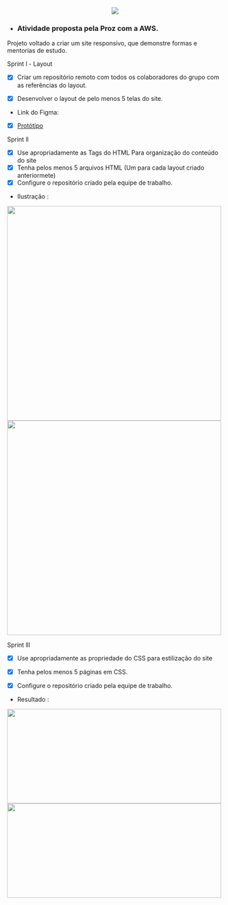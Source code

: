 <h1 align="center">
  <img  src="https://github.com/geovannemoreira/Projeto_educacao_de_qualidade/assets/88461178/5fd3c7f5-dc36-4ad2-bb06-453e41422437">
</h1>


- ### Atividade proposta pela Proz com a AWS.

Projeto voltado a criar um site responsivo, que demonstre formas e mentorias de estudo.

 Sprint l - Layout 

- [x] Criar um repositório remoto com todos os colaboradores
do grupo com as referências do layout.
- [x] Desenvolver o layout de pelo menos 5 telas do site.

  
- Link do Figma:
- [x] [Protótipo](https://www.figma.com/file/E2NIei5bsIaX9KrYFrC2iO/Educa%C3%A7%C3%A3oQualidade?type=design&node-id=0-1&mode=design&t=BtZD7wgZiQ6iZv7D-0)


 Sprint ll 


- [x] Use apropriadamente as Tags do HTML Para organização do conteúdo do site   
- [x] Tenha pelos menos 5 arquivos HTML (Um para cada layout criado anteriormete)    
- [x] Configure o repositório criado pela equipe de trabalho.    

 - Ilustração :
   
<img width="500" src="https://github.com/geovannemoreira/Projeto_educacao_de_qualidade/assets/88461178/e4a11c3f-12f4-403c-b6f7-e8996ca314dd"/>     
<img width="500" src="https://github.com/geovannemoreira/Projeto_educacao_de_qualidade/assets/88461178/ee85b6c1-47b2-48ba-ac88-15c51447a179"/>
</br>    

  Sprint lll 

 - [x] Use apropriadamente as propriedade do CSS para estilização do site   
 - [x] Tenha pelos menos 5 páginas em CSS.   
 - [x] Configure o repositório criado pela equipe de trabalho.

 
  - Resultado :

   <img  width="500"  height="220" src="https://github.com/geovannemoreira/Projeto_educacao_de_qualidade/assets/88461178/7c4116e7-b901-424b-97ff-d1c44413a354"/>
   <img  width="500" height="220" src="https://github.com/geovannemoreira/Projeto_educacao_de_qualidade/assets/88461178/08280be2-40c0-4a7f-a098-a3b409f733a8"/>















